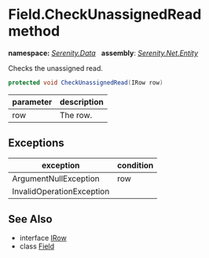 # Field.CheckUnassignedRead method
**namespace:** *[Serenity.Data](../../README.md#serenity.data-namespace)*   **assembly**: *[Serenity.Net.Entity](../../README.md)*

Checks the unassigned read.

```csharp
protected void CheckUnassignedRead(IRow row)
```

| parameter | description |
| --- | --- |
| row | The row. |

## Exceptions

| exception | condition |
| --- | --- |
| ArgumentNullException | row |
| InvalidOperationException |  |

## See Also

* interface [IRow](../IRow.md)
* class [Field](../Field.md)